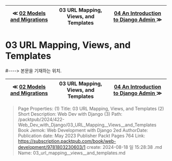 
| ≪ [ 02 Models and Migrations ](/packtpub/2024/422-Web_Dev_with_Django/02_Models_and_Migrations) | 03 URL Mapping, Views, and Templates | [ 04 An Introduction to Django Admin ](/packtpub/2024/422-Web_Dev_with_Django/04_An_Introduction_to_Django_Admin) ≫ |
|:----:|:----:|:----:|

# 03 URL Mapping, Views, and Templates
#----> 본문을 기재하는 위치.



| ≪ [ 02 Models and Migrations ](/packtpub/2024/422-Web_Dev_with_Django/02_Models_and_Migrations) | 03 URL Mapping, Views, and Templates | [ 04 An Introduction to Django Admin ](/packtpub/2024/422-Web_Dev_with_Django/04_An_Introduction_to_Django_Admin) ≫ |
|:----:|:----:|:----:|

> Page Properties:
> (1) Title: 03 URL Mapping, Views, and Templates
> (2) Short Description: Web Dev with Django
> (3) Path: /packtpub/2024/422-Web_Dev_with_Django/03_URL_Mapping__Views__and_Templates
> Book Jemok: Web Development with Django 2ed
> AuthorDate: Publication date: May 2023 Publisher Packt Pages 764
> Link: https://subscription.packtpub.com/book/web-development/9781803230603/1
> create: 2024-08-18 일 15:28:38
> .md Name: 03_url_mapping__views__and_templates.md

